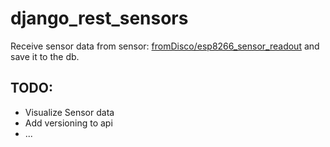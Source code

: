 # django_rest_sensors

Receive sensor data from sensor:
[fromDisco/esp8266_sensor_readout](https://github.com/fromDisco/esp8266_sensor_readout)
and save it to the db.

## TODO:
- Visualize Sensor data
- Add versioning to api
- ... 
